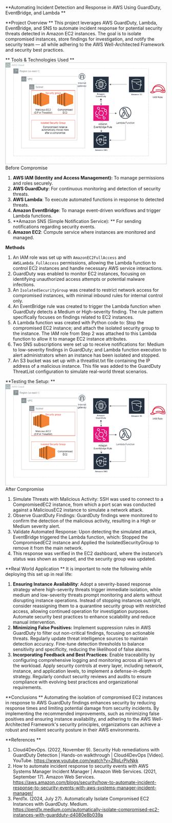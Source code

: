 **Automating Incident Detection and Response in AWS Using GuardDuty, EventBridge, and Lambda
**

**Project Overview
**
This project leverages AWS GuardDuty, Lambda, EventBridge, and SNS to automate incident response for potential security threats detected in Amazon EC2 instances. The goal is to isolate compromised instances, store findings for investigation, and notify the security team — all while adhering to the AWS Well-Architected Framework and security best practices.

** Tools & Technologies Used
**
![image alt](https://github.com/reyincyber/aws/blob/a62ca55ed1a79838400d853ac95882f37a783510/automating-incident-response/architectural%20diagrams/automating_idr_bc.drawio.png)
Before Compromise
1. **AWS IAM (Identity and Access Management):** To manage permissions and roles securely.
2. **AWS GuardDuty**: For continuous monitoring and detection of security threats.
3. **AWS Lambda**: To execute automated functions in response to detected threats.
4. **Amazon EventBridge**: To manage event-driven workflows and trigger Lambda functions.
5. **Amazon SNS (Simple Notification Service): ** For sending notifications regarding security events.
6. **Amazon EC2**: Compute service where instances are monitored and managed.

**Methods**
1. An IAM role was set up with `AmazonEC2FullAccess` and `AWSLambda_FullAccess` permissions, allowing the Lambda function to control EC2 instances and handle necessary AWS service interactions.
2. GuardDuty was enabled to monitor EC2 instances, focusing on identifying unauthorized access attempts or potential malware infections.
3. An `IsolatedSecurityGroup` was created to restrict network access for compromised instances, with minimal inbound rules for internal control only.
4. An EventBridge rule was created to trigger the Lambda function when GuardDuty detects a Medium or High-severity finding. The rule pattern specifically focuses on findings related to EC2 instances.
5. A Lambda function was created with Python code to: Stop the compromised EC2 instance; and attach the isolated security group to the instance. The IAM role from Step 2 was attached to this Lambda function to allow it to manage EC2 instance attributes.
6. Two SNS subscriptions were set up to receive notifications for: Medium to low-severity findings in GuardDuty; and Lambda function execution to alert administrators when an instance has been isolated and stopped.
7. An S3 bucket was set up with a threatlist.txt file containing the IP address of a malicious instance. This file was added to the GuardDuty ThreatList configuration to simulate real-world threat scenarios.

**Testing the Setup:
**
![image alt](https://github.com/reyincyber/aws/blob/main/automating-incident-response/architectural%20diagrams/automating_idr_ac.drawio.png)
After Compromise
1. Simulate Threats with Malicious Activity: SSH was used to connect to a CompromisedEC2 instance, from which a port scan was conducted against a MaliciousEC2 instance to simulate a network attack.
2. Observe GuardDuty Findings: GuardDuty findings were monitored to confirm the detection of the malicious activity, resulting in a High or Medium severity alert.
3. Validate Automated Response: Upon detecting the simulated attack, EventBridge triggered the Lambda function, which: Stopped the CompromisedEC2 instance and Applied the IsolatedSecurityGroup to remove it from the main network.
4. This response was verified in the EC2 dashboard, where the instance’s status was shown as stopped, and the security group was updated.

**Real World Application
**
It is important to note the following while deploying this set up in real life:
1. **Ensuring Instance Availability**: Adopt a severity-based response strategy where high-severity threats trigger immediate isolation, while medium and low-severity threats prompt monitoring and alerts without disrupting instance operations. Instead of stopping instances outright, consider reassigning them to a quarantine security group with restricted access, allowing continued operation for investigation purposes. Automate security best practices to enhance scalability and reduce manual intervention.
2. **Minimizing False Positives:** Implement suppression rules in AWS GuardDuty to filter out non-critical findings, focusing on actionable threats. Regularly update threat intelligence sources to maintain detection accuracy. Fine-tune detection thresholds to balance sensitivity and specificity, reducing the likelihood of false alarms.
3. **Incorporating Feedback and Best Practices**: Enable traceability by configuring comprehensive logging and monitoring across all layers of the workload. Apply security controls at every layer, including network, instance, and application levels, to implement a defense-in-depth strategy. Regularly conduct security reviews and audits to ensure compliance with evolving best practices and organizational requirements.

**Conclusions
**
Automating the isolation of compromised EC2 instances in response to AWS GuardDuty findings enhances security by reducing response times and limiting potential damage from security incidents. By implementing the recommended improvements, such as minimizing false positives and ensuring instance availability, and adhering to the AWS Well-Architected Framework's security principles, organizations can achieve a robust and resilient security posture in their AWS environments.

**References
**
1. Cloud4DevOps. (2022, November 9). Security Hub remediations with GuardDuty Detection | Hands-on walkthrough | Cloud4DevOps [Video]. YouTube. https://www.youtube.com/watch?v=ZRpLrPjvNkk 
2. How to automate incident response to security events with AWS Systems Manager Incident Manager | Amazon Web Services. (2021, September 17). Amazon Web Services. https://aws.amazon.com/blogs/security/how-to-automate-incident-response-to-security-events-with-aws-systems-manager-incident-manager/ 
3. Perd1x. (2024, July 27). Automatically Isolate Compromised EC2 Instances with GuardDuty. Medium. https://perd1x.medium.com/automatically-isolate-compromised-ec2-instances-with-guardduty-d4080e8b039a 
